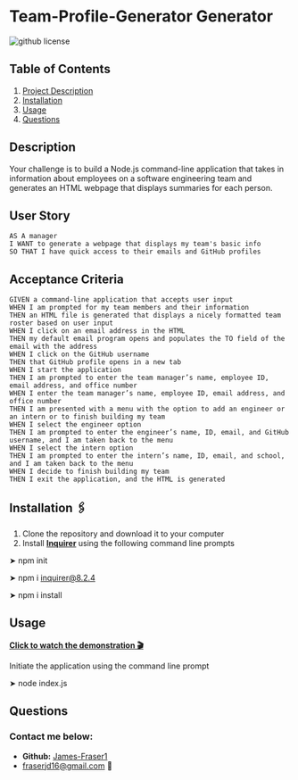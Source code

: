 # **Team-Profile-Generator Generator**

![github license](https://img.shields.io/badge/license-BSD-blueviolet.svg)

## **Table of Contents**
1. [Project Description](#description)
2. [Installation](#installation)
3. [Usage](#usage)
4. [Questions](#questions)

## **Description**
Your challenge is to build a Node.js command-line application that takes in information about employees on a software engineering team and generates an HTML webpage that displays summaries for each person.
## User Story
  
```
AS A manager
I WANT to generate a webpage that displays my team's basic info
SO THAT I have quick access to their emails and GitHub profiles
```
  
## Acceptance Criteria
  
``` 
GIVEN a command-line application that accepts user input
WHEN I am prompted for my team members and their information
THEN an HTML file is generated that displays a nicely formatted team roster based on user input
WHEN I click on an email address in the HTML
THEN my default email program opens and populates the TO field of the email with the address
WHEN I click on the GitHub username
THEN that GitHub profile opens in a new tab
WHEN I start the application
THEN I am prompted to enter the team manager’s name, employee ID, email address, and office number
WHEN I enter the team manager’s name, employee ID, email address, and office number
THEN I am presented with a menu with the option to add an engineer or an intern or to finish building my team
WHEN I select the engineer option
THEN I am prompted to enter the engineer’s name, ID, email, and GitHub username, and I am taken back to the menu
WHEN I select the intern option
THEN I am prompted to enter the intern’s name, ID, email, and school, and I am taken back to the menu
WHEN I decide to finish building my team
THEN I exit the application, and the HTML is generated
```

## **Installation &#128391;**
1. Clone the repository and download it to your computer
2. Install **[Inquirer](https://www.npmjs.com/package/inquirer)** using the following command line prompts

&#10148; npm init

&#10148; npm i inquirer@8.2.4

&#10148; npm i install


## **Usage**

**[Click to watch the demonstration &#127916;](https://youtu.be/M-7onZAEc50)**

Initiate the application using the command line prompt

&#10148; node index.js

## **Questions**
### Contact me below:
* **Github:** [James-Fraser1](https://github.com/James-Fraser1)
*  fraserjd16@gmail.com &#128233;
    

